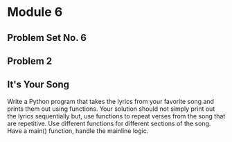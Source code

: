 # Module 6
## Problem Set No. 6
## Problem 2

## It's Your Song

Write a Python program that takes the lyrics from your favorite song and prints them out using functions. Your solution should not simply print out the lyrics sequentially but, use functions to repeat verses from the song that are repetitive. Use different functions for different sections of the song. Have a main() function, handle the mainline logic.
